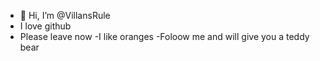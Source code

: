 - 👋 Hi, I’m @VillansRule
- I love github
- Please leave now
-I like oranges
-Foloow me and will give you a teddy bear
